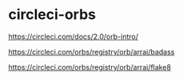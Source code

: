 # circleci-orbs

https://circleci.com/docs/2.0/orb-intro/

https://circleci.com/orbs/registry/orb/arrai/badass

https://circleci.com/orbs/registry/orb/arrai/flake8
